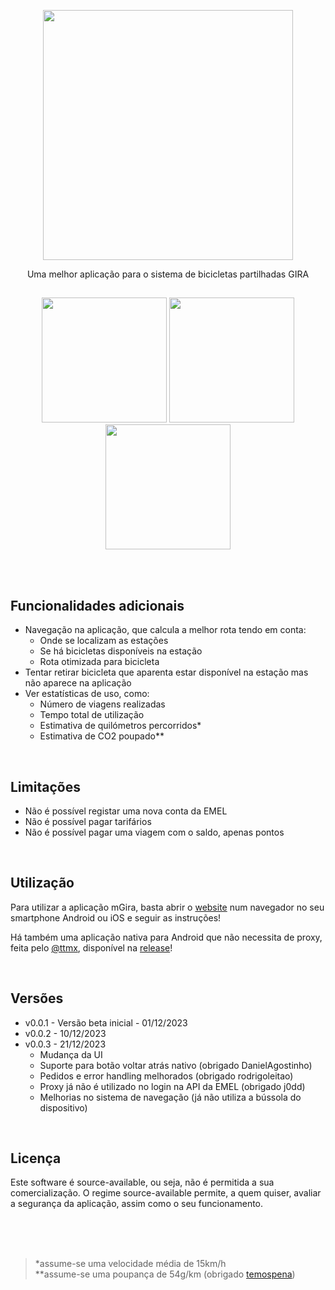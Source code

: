 <p align="middle"> <img src="https://app.mgira.pt/assets/images/mGira_big.png" width="400"/> </p>

<p align="middle">
Uma melhor aplicação para o sistema de bicicletas partilhadas GIRA 
</p>

## 
<p align="middle">
	<img src="https://app.mgira.pt/assets/images/screenshot_landing.png?v=0.0.3" width="200"/>
	<img src="https://app.mgira.pt/assets/images/screenshot_stations.png?v=0.0.3" width="200"/>
	<img src="https://app.mgira.pt/assets/images/screenshot_routing.png?v=0.0.3" width="200"/>
</p>

<br>
<br>

## Funcionalidades adicionais
 - Navegação na aplicação, que calcula a melhor rota tendo em conta:
	 - Onde se localizam as estações
	 - Se há bicicletas disponíveis na estação
	 - Rota otimizada para bicicleta
- Tentar retirar bicicleta que aparenta estar disponível na estação mas não aparece na aplicação
- Ver estatísticas de uso, como:
	- Número de viagens realizadas
	- Tempo total de utilização
	- Estimativa de quilómetros percorridos*
	- Estimativa de CO2 poupado**

<br>

## Limitações
- Não é possível registar uma nova conta da EMEL
- Não é possível pagar tarifários
- Não é possível pagar uma viagem com o saldo, apenas pontos

<br>

## Utilização

Para utilizar a aplicação mGira, basta abrir o [website](https://mgira.pt/) num navegador no seu smartphone Android ou iOS e seguir as instruções!

Há também uma aplicação nativa para Android que não necessita de proxy, feita pelo [@ttmx](https://github.com/ttmx), disponível na [release](https://github.com/afonsosousah/mGira/releases/tag/0.0.1)!

<br>

## Versões

 - v0.0.1 - Versão beta inicial - 01/12/2023
 - v0.0.2 - 10/12/2023
 - v0.0.3 - 21/12/2023
   - Mudança da UI
   - Suporte para botão voltar atrás nativo (obrigado DanielAgostinho)
   - Pedidos e error handling melhorados (obrigado rodrigoleitao)
   - Proxy já não é utilizado no login na API da EMEL (obrigado j0dd)
   - Melhorias no sistema de navegação (já não utiliza a bússola do dispositivo)

<br>

## Licença

Este software é source-available, ou seja, não é permitida a sua comercialização. O regime source-available permite, a quem quiser, avaliar a segurança da aplicação, assim como o seu funcionamento.

<br>
<br>
<br>

> *assume-se uma velocidade média de 15km/h<br>**assume-se uma poupança de 54g/km (obrigado [temospena](https://github.com/temospena))
